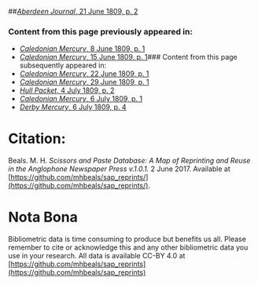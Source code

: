 ##[*Aberdeen Journal*, 21 June 1809, p. 2](https://mhbeals.github.io/sap_html/Aberdeen-Journal/Aberdeen-Journal-21-June-1809-p-2)

### Content from this page previously appeared in:
+ [*Caledonian Mercury*, 8 June 1809, p. 1](https://mhbeals.github.io/sap_html/Caledonian-Mercury/Caledonian-Mercury-8-June-1809-p-1)
+ [*Caledonian Mercury*, 15 June 1809, p. 1](https://mhbeals.github.io/sap_html/Caledonian-Mercury/Caledonian-Mercury-15-June-1809-p-1)### Content from this page subsequently appeared in:
+ [*Caledonian Mercury*, 22 June 1809, p. 1](https://mhbeals.github.io/sap_html/Caledonian-Mercury/Caledonian-Mercury-22-June-1809-p-1)
+ [*Caledonian Mercury*, 29 June 1809, p. 1](https://mhbeals.github.io/sap_html/Caledonian-Mercury/Caledonian-Mercury-29-June-1809-p-1)
+ [*Hull Packet*, 4 July 1809, p. 2](https://mhbeals.github.io/sap_html/Hull-Packet/Hull-Packet-4-July-1809-p-2)
+ [*Caledonian Mercury*, 6 July 1809, p. 1](https://mhbeals.github.io/sap_html/Caledonian-Mercury/Caledonian-Mercury-6-July-1809-p-1)
+ [*Derby Mercury*, 6 July 1809, p. 4](https://mhbeals.github.io/sap_html/Derby-Mercury/Derby-Mercury-6-July-1809-p-4)
                    
# Citation: 

Beals. M. H. *Scissors and Paste Database: A Map of Reprinting and Reuse in the Anglophone Newspaper Press v.1.0.1.* 2 June 2017. Available at [https://github.com/mhbeals/sap_reprints/](https://github.com/mhbeals/sap_reprints/). 
                    
# Nota Bona

Bibliometric data is time consuming to produce but benefits us all. Please remember to cite or acknowledge this and any other bibliometric data you use in your research. All data is available CC-BY 4.0 at [https://github.com/mhbeals/sap_reprints](https://github.com/mhbeals/sap_reprints)